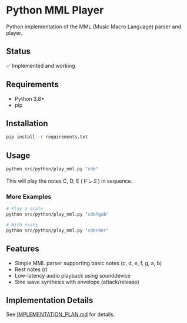 # Python MML Player

Python implementation of the MML (Music Macro Language) parser and player.

## Status

✅ Implemented and working

## Requirements

- Python 3.8+
- pip

## Installation

```bash
pip install -r requirements.txt
```

## Usage

```bash
python src/python/play_mml.py "cde"
```

This will play the notes C, D, E (ドレミ) in sequence.

### More Examples

```bash
# Play a scale
python src/python/play_mml.py "cdefgab"

# With rests
python src/python/play_mml.py "cderder"
```

## Features

- Simple MML parser supporting basic notes (c, d, e, f, g, a, b)
- Rest notes (r)
- Low-latency audio playback using sounddevice
- Sine wave synthesis with envelope (attack/release)

## Implementation Details

See [IMPLEMENTATION_PLAN.md](IMPLEMENTATION_PLAN.md) for details.
